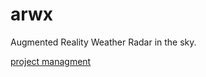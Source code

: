 # arwx
Augmented Reality Weather Radar in the sky.

[project managment](https://trello.com/b/DruvVmfV/ar-wx)

